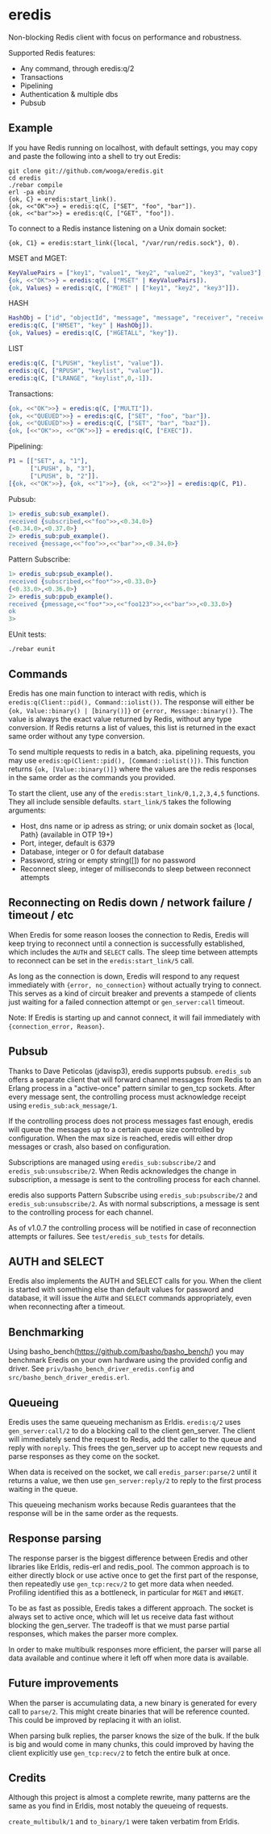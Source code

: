 # eredis

Non-blocking Redis client with focus on performance and robustness.

Supported Redis features:

 * Any command, through eredis:q/2
 * Transactions
 * Pipelining
 * Authentication & multiple dbs
 * Pubsub

## Example

If you have Redis running on localhost, with default settings, you may
copy and paste the following into a shell to try out Eredis:

    git clone git://github.com/wooga/eredis.git
    cd eredis
    ./rebar compile
    erl -pa ebin/
    {ok, C} = eredis:start_link().
    {ok, <<"OK">>} = eredis:q(C, ["SET", "foo", "bar"]).
    {ok, <<"bar">>} = eredis:q(C, ["GET", "foo"]).

To connect to a Redis instance listening on a Unix domain socket:

    {ok, C1} = eredis:start_link({local, "/var/run/redis.sock"}, 0).

MSET and MGET:

```erlang
KeyValuePairs = ["key1", "value1", "key2", "value2", "key3", "value3"].
{ok, <<"OK">>} = eredis:q(C, ["MSET" | KeyValuePairs]).
{ok, Values} = eredis:q(C, ["MGET" | ["key1", "key2", "key3"]]).
```

HASH

```erlang
HashObj = ["id", "objectId", "message", "message", "receiver", "receiver", "status", "read"].
eredis:q(C, ["HMSET", "key" | HashObj]).
{ok, Values} = eredis:q(C, ["HGETALL", "key"]).
```

LIST

```erlang
eredis:q(C, ["LPUSH", "keylist", "value"]).
eredis:q(C, ["RPUSH", "keylist", "value"]).
eredis:q(C, ["LRANGE", "keylist",0,-1]).
```

Transactions:

```erlang
{ok, <<"OK">>} = eredis:q(C, ["MULTI"]).
{ok, <<"QUEUED">>} = eredis:q(C, ["SET", "foo", "bar"]).
{ok, <<"QUEUED">>} = eredis:q(C, ["SET", "bar", "baz"]).
{ok, [<<"OK">>, <<"OK">>]} = eredis:q(C, ["EXEC"]).
```

Pipelining:

```erlang
P1 = [["SET", a, "1"],
      ["LPUSH", b, "3"],
      ["LPUSH", b, "2"]].
[{ok, <<"OK">>}, {ok, <<"1">>}, {ok, <<"2">>}] = eredis:qp(C, P1).
```

Pubsub:

```erl
1> eredis_sub:sub_example().
received {subscribed,<<"foo">>,<0.34.0>}
{<0.34.0>,<0.37.0>}
2> eredis_sub:pub_example().
received {message,<<"foo">>,<<"bar">>,<0.34.0>}
```

Pattern Subscribe:
    
```erl
1> eredis_sub:psub_example(). 
received {subscribed,<<"foo*">>,<0.33.0>}
{<0.33.0>,<0.36.0>}
2> eredis_sub:ppub_example().
received {pmessage,<<"foo*">>,<<"foo123">>,<<"bar">>,<0.33.0>}
ok
3> 
```

EUnit tests:

```console
./rebar eunit
```


## Commands

Eredis has one main function to interact with redis, which is
`eredis:q(Client::pid(), Command::iolist())`. The response will either
be `{ok, Value::binary() | [binary()]}` or `{error,
Message::binary()}`.  The value is always the exact value returned by
Redis, without any type conversion. If Redis returns a list of values,
this list is returned in the exact same order without any type
conversion.

To send multiple requests to redis in a batch, aka. pipelining
requests, you may use `eredis:qp(Client::pid(),
[Command::iolist()])`. This function returns `{ok, [Value::binary()]}`
where the values are the redis responses in the same order as the
commands you provided.

To start the client, use any of the `eredis:start_link/0,1,2,3,4,5`
functions. They all include sensible defaults. `start_link/5` takes
the following arguments:

* Host, dns name or ip adress as string; or unix domain socket as {local, Path} (available in OTP 19+)
* Port, integer, default is 6379
* Database, integer or 0 for default database
* Password, string or empty string([]) for no password
* Reconnect sleep, integer of milliseconds to sleep between reconnect attempts

## Reconnecting on Redis down / network failure / timeout / etc

When Eredis for some reason looses the connection to Redis, Eredis
will keep trying to reconnect until a connection is successfully
established, which includes the `AUTH` and `SELECT` calls. The sleep
time between attempts to reconnect can be set in the
`eredis:start_link/5` call.

As long as the connection is down, Eredis will respond to any request
immediately with `{error, no_connection}` without actually trying to
connect. This serves as a kind of circuit breaker and prevents a
stampede of clients just waiting for a failed connection attempt or
`gen_server:call` timeout.

Note: If Eredis is starting up and cannot connect, it will fail
immediately with `{connection_error, Reason}`.

## Pubsub

Thanks to Dave Peticolas (jdavisp3), eredis supports
pubsub. `eredis_sub` offers a separate client that will forward
channel messages from Redis to an Erlang process in a "active-once"
pattern similar to gen_tcp sockets. After every message sent, the
controlling process must acknowledge receipt using
`eredis_sub:ack_message/1`.

If the controlling process does not process messages fast enough,
eredis will queue the messages up to a certain queue size controlled
by configuration. When the max size is reached, eredis will either
drop messages or crash, also based on configuration.

Subscriptions are managed using `eredis_sub:subscribe/2` and
`eredis_sub:unsubscribe/2`. When Redis acknowledges the change in
subscription, a message is sent to the controlling process for each
channel.

eredis also supports Pattern Subscribe using `eredis_sub:psubscribe/2`
and `eredis_sub:unsubscribe/2`. As with normal subscriptions, a message
is sent to the controlling process for each channel.

As of v1.0.7 the controlling process will be notified in case of
reconnection attempts or failures. See `test/eredis_sub_tests` for
details.

## AUTH and SELECT

Eredis also implements the AUTH and SELECT calls for you. When the
client is started with something else than default values for password
and database, it will issue the `AUTH` and `SELECT` commands
appropriately, even when reconnecting after a timeout.


## Benchmarking

Using basho_bench(https://github.com/basho/basho_bench/) you may
benchmark Eredis on your own hardware using the provided config and
driver. See `priv/basho_bench_driver_eredis.config` and
`src/basho_bench_driver_eredis.erl`.

## Queueing

Eredis uses the same queueing mechanism as Erldis. `eredis:q/2` uses
`gen_server:call/2` to do a blocking call to the client
gen_server. The client will immediately send the request to Redis, add
the caller to the queue and reply with `noreply`. This frees the
gen_server up to accept new requests and parse responses as they come
on the socket.

When data is received on the socket, we call `eredis_parser:parse/2`
until it returns a value, we then use `gen_server:reply/2` to reply to
the first process waiting in the queue.

This queueing mechanism works because Redis guarantees that the
response will be in the same order as the requests.

## Response parsing

The response parser is the biggest difference between Eredis and other
libraries like Erldis, redis-erl and redis_pool. The common approach
is to either directly block or use active once to get the first part
of the response, then repeatedly use `gen_tcp:recv/2` to get more data
when needed. Profiling identified this as a bottleneck, in particular
for `MGET` and `HMGET`.

To be as fast as possible, Eredis takes a different approach. The
socket is always set to active once, which will let us receive data
fast without blocking the gen_server. The tradeoff is that we must
parse partial responses, which makes the parser more complex.

In order to make multibulk responses more efficient, the parser
will parse all data available and continue where it left off when more
data is available.

## Future improvements

When the parser is accumulating data, a new binary is generated for
every call to `parse/2`. This might create binaries that will be
reference counted. This could be improved by replacing it with an
iolist.

When parsing bulk replies, the parser knows the size of the bulk. If the
bulk is big and would come in many chunks, this could improved by
having the client explicitly use `gen_tcp:recv/2` to fetch the entire
bulk at once.

## Credits

Although this project is almost a complete rewrite, many patterns are
the same as you find in Erldis, most notably the queueing of requests.

`create_multibulk/1` and `to_binary/1` were taken verbatim from Erldis.
